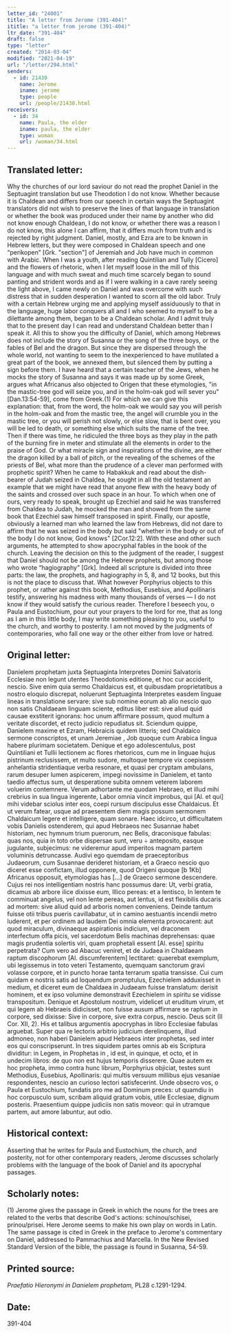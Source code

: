 ```yaml
---
letter_id: "24001"
title: "A letter from Jerome (391-404)"
ititle: "a letter from jerome (391-404)"
ltr_date: "391-404"
draft: false
type: "letter"
created: "2014-03-04"
modified: "2021-04-19"
url: "/letter/294.html"
senders:
  - id: 21430
    name: Jerome
    iname: jerome
    type: people
    url: /people/21430.html
receivers:
  - id: 34
    name: Paula, the elder
    iname: paula, the elder
    type: woman
    url: /woman/34.html
---
```

<h2> Translated letter:</h2>Why the churches of our lord saviour do not read the prophet Daniel in the Septuagint translation but use Theodotion I do not know.  Whether because it is Chaldean and differs from our speech in certain ways the Septuagint translators did not wish to preserve the lines of that language in translation or whether the book was produced under their name by another who did not know enough Chaldean, I do not know, or whether there was a reason I do not know, this alone I can affirm, that it differs much from truth and is rejected by right judgment.  Daniel, mostly, and Ezra are to be known in Hebrew letters, but they were composed in Chaldean speech and one “perikopen” [Grk. "section"] of Jeremiah and Job have much in common with Arabic.
When I was a youth, after reading Quintilian and Tully [Cicero] and the flowers of rhetoric, when I let myself loose in the mill of this language and with much sweat and much time scarcely began to sound panting and strident words and as if I were walking in a cave rarely seeing the light above, I came newly on Daniel and was overcome with such distress that in sudden desperation I wanted to scorn all the old labor.  Truly with a certain Hebrew urging me and applying myself assiduously to that in the language, huge labor conquers all and I who seemed to myself to be a dilettante among them, began to be a Chaldean scholar.  And I admit truly that to the present day I can read and understand Chaldean better than I speak it.
All this to show you the difficulty of Daniel, which among Hebrews does not include the story of Susanna or the song of the three boys, or the fables of Bel and the dragon.  But since they are dispersed through the whole world, not wanting to seem to the inexperienced to have mutilated a great part of the book, we annexed them, but silenced them by putting a sign before them.  I have heard that a certain teacher of the Jews, when he mocks the story of Susanna and says it was made up by some Greek, argues what Africanus also objected to Origen that these etymologies, "in the mastic-tree god will seize you, and in the holm-oak god will sever you" [Dan.13:54-59], come from Greek.(1)  For which we can give this explanation:  that, from the word, the holm-oak we would say you will perish in the holm-oak and from the mastic tree, the angel will crumble you in the mastic tree, or you will perish not slowly, or else slow, that is bent over, you will be led to death, or something else which suits the name of the tree.  Then if there was time, he ridiculed the three boys as they play in the path of the burning fire in meter and stimulate all the elements in order to the praise of God.  Or what miracle sign and inspirations of the divine, are either the dragon killed by a ball of pitch, or the revealing of the schemes of the priests of Bel, what more than the prudence of a clever man performed with prophetic spirit?
When he came to Habakkuk and read about the dish-bearer of Judah seized in Chaldea, he sought in all the old testament an example that we might have read that anyone flew with the heavy body of the saints and crossed over such space in an hour.  To which when one of ours, very ready to speak, brought up Ezechiel and said he was transferred from Chaldea to Judah, he mocked the man and showed from the same book that Ezechiel saw himself transposed in spirit.  Finally, our apostle, obviously a learned man who learned the law from Hebrews, did not dare to affirm that he was seized in the body but said "whether in the body or out of the body I do not know, God knows" [2Cor.12:2].  With these and other such arguments, he attempted to show apocryphal fables in the book of the church.
Leaving the decision on this to the judgment of the reader, I suggest that Daniel should not be among the Hebrew prophets, but among those who wrote “hagiography” [Grk].  Indeed all scripture is divided into three parts:  the law, the prophets, and hagiography in 5, 8, and 12 books, but this is not the place to discuss that.  What however Porphyrius objects to this prophet, or rather against this book, Methodius, Eusebius, and Apollinaris testify, answering his madness with many thousands of verses — I do not know if they would satisfy the curious reader.  Therefore I beseech you, o Paula and Eustochium, pour out your prayers to the lord for me, that as long as I am in this little body, I may write something pleasing to you, useful to the church, and worthy to posterity.  I am not moved by the judgments of contemporaries, who fall one way or the other either from love or hatred.
<h2 class="mt-4"> Original letter:</h2>Danielem prophetam juxta Septuaginta Interpretes Domini Salvatoris Ecclesiae non legunt utentes Theodotionis editione, et hoc cur acciderit, nescio. Sive enim quia sermo Chaldaicus est, et quibusdam proprietatibus a nostro eloquio discrepat, noluerunt Septuaginta Interpretes easdem linguae lineas in translatione servare: sive sub nomine eorum ab alio nescio quo non satis Chaldaeam linguam sciente, editus liber est: sive aliud quid causae exstiterit ignorans: hoc unum affirmare possum, quod multum a veritate discordet, et recto judicio repudiatus sit. Sciendum quippe, Danielem maxime et Ezram, Hebraicis quidem litteris; sed Chaldaico sermone conscriptos, et unam Jeremiae , Job quoque cum Arabica lingua habere plurimam societatem. Denique et ego adolescentulus, post Quintiliani et Tullii lectionem ac flores rhetoricos, cum me in linguae hujus pistrinum reclusissem, et multo sudore, multoque tempore vix coepissem anhelantia stridentiaque verba resonare, et quasi per cryptam ambulans, rarum desuper lumen aspicerem, impegi novissime in Danielem, et tanto taedio affectus sum, ut desperatione subita omnem veterem laborem voluerim contemnere. Verum adhortante me quodam Hebraeo, et illud mihi crebrius in sua lingua ingerente, Labor omnia vincit improbus, qui [Al. et qui] mihi videbar sciolus inter eos, coepi rursum discipulus esse Chaldaicus. Et ut verum fatear, usque ad praesentem diem magis possum sermonem Chaldaicum legere et intelligere, quam sonare. Haec idcirco, ut difficultatem vobis Danielis ostenderem, qui apud Hebraeos nec Susannae habet historiam, nec hymnum trium puerorum, nec Belis, draconisque fabulas: quas nos, quia in toto orbe dispersae sunt, veru ÷ anteposito, easque jugulante, subjecimus: ne videremur apud imperitos magnam partem voluminis detruncasse. Audivi ego quemdam de praeceptoribus Judaeorum, cum Susannae derideret historiam, et a Graeco nescio quo diceret esse confictam, illud opponere, quod Origeni quoque [b 1Kb]  Africanus opposuit, etymologias has [...] de Graeco sermone descendere. Cujus rei nos intelligentiam nostris hanc possumus dare: Ut, verbi gratia, dicamus ab arbore ilice dixisse eum, Illico pereas: et a lentisco, In lentem te comminuat angelus, vel non lente pereas, aut lentus, id est flexibilis ducaris ad mortem: sive aliud quid ad arboris nomen conveniens. Deinde tantum fuisse otii tribus pueris cavillabatur, ut in camino aestuantis incendii metro luderent, et per ordinem ad laudem Dei omnia elementa provocarent: aut quod miraculum, divinaeque aspirationis indicium, vel draconem interfectum offa picis, vel sacerdotum Belis machinas deprehensas: quae magis prudentia solertis viri, quam prophetali essent [Al. esse] spiritu perpetrata? Cum vero ad Abacuc veniret, et de Judaea in Chaldaeam raptum discophorum [Al. discumferentem] lectitaret: quaerebat exemplum, ubi legissemus in toto veteri Testamento, quemquam sanctorum gravi volasse corpore, et in puncto horae tanta terrarum spatia transisse. Cui cum quidam e nostris satis ad loquendum promptulus, Ezechielem adduxisset in medium, et diceret eum de Chaldaea in Judaeam fuisse translatum: derisit hominem, et ex ipso volumine demonstravit Ezechielem in spiritu se vidisse transpositum. Denique et Apostolum nostrum, videlicet ut eruditum virum, et qui legem ab Hebraeis didicisset, non fuisse ausum affirmare se raptum in corpore, sed dixisse: Sive in corpore, sive extra corpus, nescio. Deus scit (II Cor. XII, 2). His et talibus argumentis apocryphas in libro Ecclesiae fabulas arguebat. Super qua re lectoris arbitrio judicium derelinquens, illud admoneo, non haberi Danielem apud Hebraeos inter prophetas, sed inter eos qui  conscripserunt. In tres siquidem partes omnis ab eis Scriptura dividitur: in Legem, in Prophetas in , id est, in quinque, et octo, et in undecim libros: de quo non est hujus temporis disserere. Quae autem ex hoc propheta, immo contra hunc librum, Porphyrius objiciat, testes sunt Methodius, Eusebius, Apollinaris: qui multis versuum millibus ejus vesaniae respondentes, nescio an curioso lectori satisfecerint. Unde obsecro vos, o Paula et Eustochium, fundatis pro me ad Dominum preces: ut quamdiu in hoc corpusculo sum, scribam aliquid gratum vobis, utile Ecclesiae, dignum posteris. Praesentium quippe judiciis non satis moveor: qui in utramque partem, aut amore labuntur, aut odio.
<h2 class="mt-4"> Historical context:</h2>Asserting that he writes for Paula and Eustochium, the church, and posterity, not for other contemporary readers, Jerome discusses scholarly problems with the language of the book of Daniel and its apocryphal passages.
<h2 class="mt-4"> Scholarly notes:</h2>(1)  Jerome gives the passage in Greek in which the nouns for the trees are related to the verbs that describe God's actions:  schinou/schisei, prinou/prisei.  Here Jerome seems to make his own play on words in Latin.  The same passage is cited in Greek in the preface to Jerome's commentary on Daniel, addressed to Pammachius and Marcella.  In the New Revised Standard Version of the bible, the passage is found in Susanna, 54-59.
<h2 class="mt-4"> Printed source:</h2><p><em>Praefatio Hieronymi in Danielem prophetam,</em> PL28 c.1291-1294.</p><h2 class="mt-4"> Date:</h2>391-404